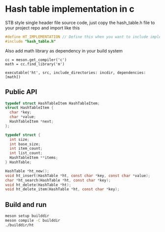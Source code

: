 # Hash table implementation in c

STB style single header file source code, just copy the hash_table.h file to your project repo and import like this
```c
#define HT_IMPLEMENTATION // Define this when you want to include implementation
#include "hash_table.h"
```

Also add math library as dependency in your build system
```meson
cc = meson.get_compiler('c')
math = cc.find_library('m')

executable('ht', src, include_directories: incdir, dependencies: [math])
```

## Public API
```c
typedef struct HashTableItem HashTableItem;
struct HashTableItem {
  char *key;
  char *value;
  HashTableItem *next;
};

typedef struct {
  int size;
  int base_size;
  int item_count;
  int list_count;
  HashTableItem **items;
} HashTable;

HashTable *ht_new();
void ht_insert(HashTable *ht, const char *key, const char *value);
char *ht_search(HashTable *ht, const char *key);
void ht_delete(HashTable *ht);
void ht_delete_item(HashTable *ht, const char *key);
```

## Build and run
```bash
meson setup builddir
meson compile -C builddir
./builddir/ht
```

